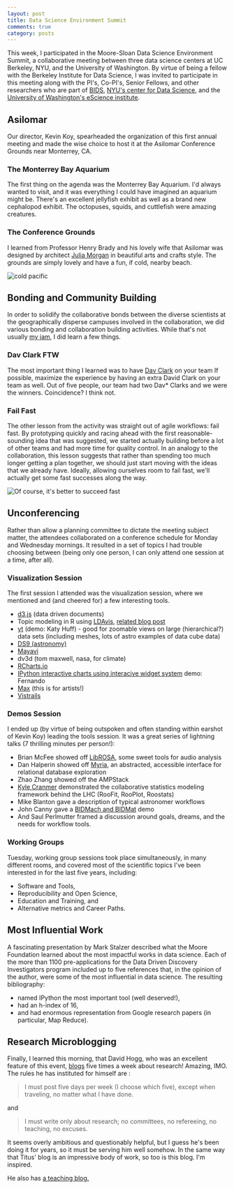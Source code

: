 ```yaml
---
layout: post
title: Data Science Environment Summit
comments: true
category: posts
---
```


This week, I participated in the Moore-Sloan Data Science Environment Summit, a 
collaborative meeting between three data science centers at UC Berkeley, 
NYU, and the University of Washington.
By virtue of being a fellow with the Berkeley Institute for Data Science, I was 
invited to participate in this meeting along with the PI's, Co-PI's, Senior 
Fellows, and other researchers who are part of 
[BIDS](http://bids.berkeley.edu), [NYU's center for Data 
Science](http://datascience.nyu.edu/), and the [University of Washington's 
eScience institute](http://escience.washington.edu/).

## Asilomar

Our director, Kevin Koy, spearheaded the organization of this first annual 
meeting and made the wise choice to host it at the Asilomar Conference Grounds 
near Monterrey, CA. 

### The Monterrey Bay Aquarium

The first thing on the agenda was the Monterrey Bay Aquarium. 
I'd always wanted to visit, and it was everything I could have imagined an 
aquarium might be.
There's an excellent jellyfish exhibit as well as a brand new cephalopod
exhibit. The octopuses, squids, and cuttlefish were amazing creatures. 

### The Conference Grounds

I learned from 
Professor Henry Brady and his lovely wife that Asilomar was designed by architect 
[Julia Morgan](http://en.wikipedia.org/wiki/Julia_Morgan) in  beautiful arts 
and crafts style. The grounds are simply lovely and have a fun, if cold, nearby 
beach.

![cold pacific](https://pbs.twimg.com/media/BzTWsaXIUAA_mi2.jpg)

## Bonding and Community Building

In order to solidify the collaborative bonds between the diverse scientists at
the geographically disperse campuses involved in the collaboration, we did 
various bonding and collaboration building activities. While that's not usually 
[my jam](https://www.thisismyjam.com/), I did learn a few things. 

### Dav Clark FTW

The most important thing I learned was to have [Dav Clark](http://scidav.org/) on your 
team If possible, maximize the experience by having an extra David Clark on 
your team as well. Out of five people, our team had two Dav\* Clarks and we 
were the winners. Coincidence? I think not.

### Fail Fast

The other lesson from the activity was straight out of agile workflows: fail fast. By prototyping 
quickly and racing ahead with the first reasonable-sounding idea that was 
suggested, we started actually building before a lot of other teams and had 
more time for quality control. In an analogy to the collaboration, this lesson 
suggests that rather than spending too much longer getting a plan together, we 
should just start moving with the ideas that we already have. Ideally, allowing 
ourselves room to fail fast, we'll actually get some fast successes along the 
way.

![Of course, it's better to succeed fast](http://imgs.xkcd.com/comics/move_fast_and_break_things.png "hopefully we won't break too much stuff")



## Unconferencing

Rather than allow a planning committee to 
dictate the meeting subject matter, the attendees collaborated on a 
conference schedule for Monday and Wednesday mornings. It resulted in a set of 
topics I had trouble choosing between (being only one person, I can only attend 
one session at a time, after all).

### Visualization Session

The first session I attended was the visualization session, where we mentioned 
and (and cheered for) a few interesting tools.

- [d3.js](http://d3js.org/) (data driven documents)
- Topic modeling in R using [LDAvis](https://github.com/cpsievert/LDAvis/), [related blog post](http://ropensci.org/blog/2014/04/16/topic-modeling-in-R/)
- [yt](http://yt-project.org/) (demo: Katy Huff) - good for zoomable views on large (hierarchical?) data sets  (including meshes, lots of astro examples of data cube data)
- [DS9 (astronomy)](http://ds9.si.edu/site/Home.html)
- [Mayavi](http://code.enthought.com/projects/mayavi/)
- dv3d (tom maxwell, nasa, for climate)
- [RCharts.io](http://rcharts.io/)
- [IPython interactive charts using interacive widget system](https://github.com/ipython/ipython/tree/master/examples/Interactive%20Widgets) demo: Fernando
- [Max](http://cycling74.com/products/max/) (this is for artists!)
- [Vistrails](http://www.vistrails.org/index.php/Main_Page)


### Demos Session

I ended up (by virtue of being outspoken and often standing within earshot of 
Kevin Koy) leading the tools session. It was a great series of lightning talks 
(7 thrilling minutes per person!):

- Brian McFee showed off [LibROSA](https://github.com/bmcfee/librosa/), some sweet tools for audio analysis
- Dan Halperin showed off [Myria](http://myria.cs.washington.edu/), an abstracted, accessible interface for relational database exploration
- Zhao Zhang showed off the AMPStack
- [Kyle Cranmer](http://theoryandpractice.org/) demonstrated the collaborative statistics modeling framework behind the LHC (RooFit, RooPlot, Roostats)
- Mike Blanton gave a description of typical astronomer workflows
- John Canny gave a [BIDMach and BIDMat](http://bid2.berkeley.edu/bid-data-project/) demo
- And Saul Perlmutter framed a discussion around goals, dreams, and the needs 
  for workflow tools.

### Working Groups

Tuesday, working group sessions took place simultaneously, in many different 
rooms, and covered most of the scientific topics I've been interested in for 
the last five years, including: 

- Software and Tools,
- Reproducibility and Open Science,
- Education and Training, and
- Alternative metrics and Career Paths.

## Most Influential Work

A fascinating presentation by Mark Stalzer described what the Moore Foundation 
learned about the most impactful works in data science. Each of the more than 1100 
pre-applications for the Data Driven Discovery Investigators program included 
up to five references that, in the opinion of the author, were some of the most 
influential in data science. The resulting bibliography:

- named IPython the most important tool (well deserved!),
- had an h-index of 16,
- and had enormous representation from Google research papers (in particular, 
  Map Reduce).

## Research Microblogging

Finally, I learned this morning, that David Hogg, who was an excellent feature of this event, 
[blogs](http://hoggresearch.blogspot.com/) five times a week about research! 
Amazing, IMO.  The rules he has instituted for himself are : 

> I must post five days per week (I choose which five), except when traveling, 
> no matter what I have done.

and 

> I must write only about research; no committees, no refereeing, no teaching, 
> no excuses.

It seems overly ambitious and questionably helpful, but I guess he's been doing 
it for years, so it must be serving him well somehow. In the same way that 
Titus' blog is an impressive body of work, so too is this blog. I'm inspired.

He also has [a teaching blog.](http://hoggteaching.blogspot.com/)



